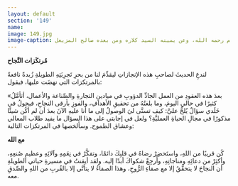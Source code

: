 ```yaml
---
layout: default
section: '149'
name:
image: 149.jpg
image-caption: صورة التقطت عام 1975م، تجمع عبدالرحمن الجريسي وعن يساره إبراهيم الغنام رحمه الله، وعن يمينه السيد كلاره ومن بعده صالح المزيعل
---
```

**مُرتكَزات النَّجاح**

لندعِ الحديثَ لصاحبِ هذه الإنجازاتِ ليقدِّمَ لنا من بحرِ تَجرِبَتِهِ الطويلةِ زُبدةً نافعةً بالمرتكزات التي نهضَت عليها، فيقول:

«بعدَ هذه العقودِ من العمل الجادِّ الدؤوبِ في ميادينِ التجارةِ والصِّناعة والأعمال، أتأمَّلُ كثيرًا في حالي اليومَ، وما بلغتُهُ من تحقيقِ الأهدافِ، والفوزِ بأرقى النجاحِ، فيجولُ في خَلَدي سؤالٌ يُلحُّ عليَّ: كيف تسنَّى ليَ الوصولُ إلى ما أنا عليهِ الآنَ بعدَ أن لم أكُن شيئًا مذكورًا في مجالِ الحياةِ العمليَّةِ؟ ولعل في إجابتي على هذا السؤال ما يفيد طلاب المعالي وعشاق الطموح. وسألخصها في المرتكزات التالية: 

**مع الله**

كُن قريبًا من اللهِ، واستَحضِرْ رضاهُ في قلبِكَ دائمًا، وتفكَّرْ في نِعَمِهِ وآلائِهِ وعظيمِ صُنعِهِ، وأكثِرْ من دعائِهِ ومناجاتِهِ، وأَرجِعْ شكواكَ أبدًا إليه. ولقد أيقنتُ في مسيرةِ حياتي الطويلةِ أن النجاحَ لا يتحقَّقُ إلا مع صفاءِ الرُّوحِ، وهذا الصفاءُ لا يتأتَّى إلا بالقُربِ من اللهِ والصِّدقِ معه.
